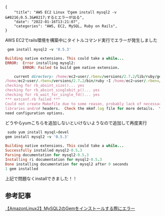 ```metadata
{
    "title": "AWS EC2 Linux でgem install mysql2 -v &#8216;0.5.3&#8217;するとエラーが出る",
    "date": "2022-01-16T13:21:07",
    "categories": "AWS, EC2, MySQL, Ruby on Rails",
}
```

AWS EC2でrails環境を構築中にタイトルコマンド実行でエラーが発生しました

```ruby
 gem install mysql2 -v '0.5.3'

Building native extensions. This could take a while...
ERROR:  Error installing mysql2:
        ERROR: Failed to build gem native extension.

    current directory: /home/ec2-user/.rbenv/versions/2.7.2/lib/ruby/gems/2.7.0/gems/mysql2-0.5.3/ext/mysql2
/home/ec2-user/.rbenv/versions/2.7.2/bin/ruby -I /home/ec2-user/.rbenv/versions/2.7.2/lib/ruby/2.7.0 -r ./siteconf20220116-18846-rjobkk.rb extconf.rb
checking for rb_absint_size()... yes
checking for rb_absint_singlebit_p()... yes
checking for rb_wait_for_single_fd()... yes
*** extconf.rb failed ***
Could not create Makefile due to some reason, probably lack of necessary
libraries and/or headers.  Check the mkmf.log file for more details.  You may
need configuration options.
```



どうやらyumこちらを追加しないといけないようなので追加して再度実行

```ruby
 sudo yum install mysql-devel
gem install mysql2 -v '0.5.3'

Building native extensions. This could take a while...
Successfully installed mysql2-0.5.3
Parsing documentation for mysql2-0.5.3
Installing ri documentation for mysql2-0.5.3
Done installing documentation for mysql2 after 0 seconds
1 gem installed

```

上記で問題なくinstallできました！！

## 参考記事

[【AmazonLinux2】MySQL2のGemをインストールする際にエラー](https://qiita.com/akk_ayy/items/f43a1af5368d1570c6f3)
